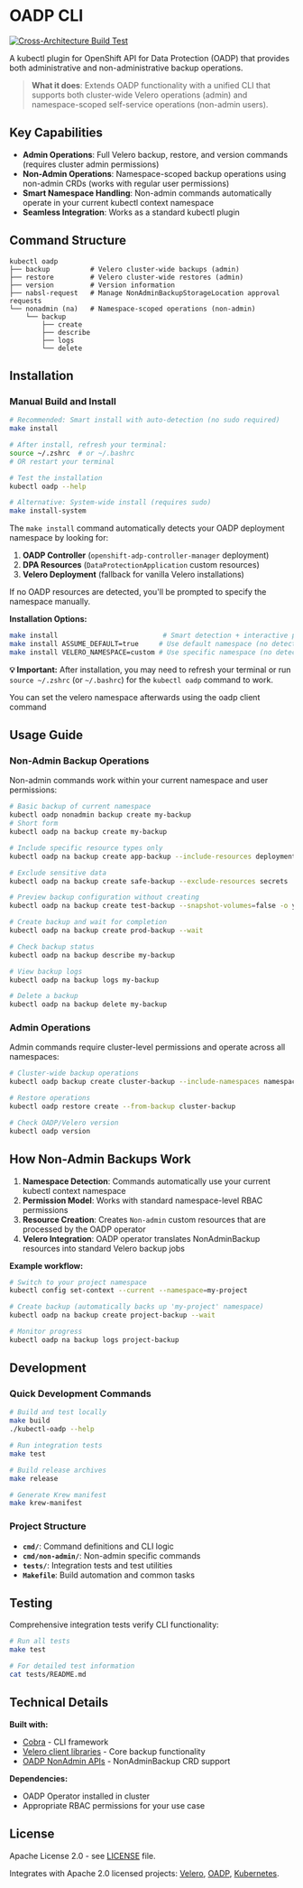 # OADP CLI

[![Cross-Architecture Build Test](https://github.com/migtools/oadp-cli/actions/workflows/cross-arch-build-test.yml/badge.svg)](https://github.com/migtools/oadp-cli/actions/workflows/cross-arch-build-test.yml)

A kubectl plugin for OpenShift API for Data Protection (OADP) that provides both administrative and non-administrative backup operations.

> **What it does**: Extends OADP functionality with a unified CLI that supports both cluster-wide Velero operations (admin) and namespace-scoped self-service operations (non-admin users).

## Key Capabilities

- **Admin Operations**: Full Velero backup, restore, and version commands (requires cluster admin permissions)
- **Non-Admin Operations**: Namespace-scoped backup operations using non-admin CRDs (works with regular user permissions)
- **Smart Namespace Handling**: Non-admin commands automatically operate in your current kubectl context namespace
- **Seamless Integration**: Works as a standard kubectl plugin

## Command Structure

```
kubectl oadp
├── backup          # Velero cluster-wide backups (admin)
├── restore         # Velero cluster-wide restores (admin) 
├── version         # Version information
├── nabsl-request   # Manage NonAdminBackupStorageLocation approval requests
└── nonadmin (na)   # Namespace-scoped operations (non-admin)
    └── backup
        ├── create
        ├── describe
        ├── logs
        └── delete
```

## Installation

### Manual Build and Install

```sh
# Recommended: Smart install with auto-detection (no sudo required)
make install

# After install, refresh your terminal:
source ~/.zshrc  # or ~/.bashrc
# OR restart your terminal

# Test the installation
kubectl oadp --help

# Alternative: System-wide install (requires sudo)
make install-system
```

The `make install` command automatically detects your OADP deployment namespace by looking for:
1. **OADP Controller** (`openshift-adp-controller-manager` deployment)
2. **DPA Resources** (`DataProtectionApplication` custom resources)  
3. **Velero Deployment** (fallback for vanilla Velero installations)

If no OADP resources are detected, you'll be prompted to specify the namespace manually.

**Installation Options:**
```sh
make install                          # Smart detection + interactive prompt
make install ASSUME_DEFAULT=true     # Use default namespace (no detection)
make install VELERO_NAMESPACE=custom # Use specific namespace (no detection)
```

**💡 Important:** After installation, you may need to refresh your terminal or run `source ~/.zshrc` (or `~/.bashrc`) for the `kubectl oadp` command to work.

You can set the velero namespace afterwards using the oadp client command



## Usage Guide

### Non-Admin Backup Operations

Non-admin commands work within your current namespace and user permissions:

```sh
# Basic backup of current namespace
kubectl oadp nonadmin backup create my-backup
# Short form
kubectl oadp na backup create my-backup

# Include specific resource types only
kubectl oadp na backup create app-backup --include-resources deployments,services,configmaps

# Exclude sensitive data
kubectl oadp na backup create safe-backup --exclude-resources secrets

# Preview backup configuration without creating
kubectl oadp na backup create test-backup --snapshot-volumes=false -o yaml

# Create backup and wait for completion
kubectl oadp na backup create prod-backup --wait

# Check backup status
kubectl oadp na backup describe my-backup

# View backup logs
kubectl oadp na backup logs my-backup

# Delete a backup
kubectl oadp na backup delete my-backup
```

### Admin Operations

Admin commands require cluster-level permissions and operate across all namespaces:

```sh
# Cluster-wide backup operations
kubectl oadp backup create cluster-backup --include-namespaces namespace1,namespace2

# Restore operations
kubectl oadp restore create --from-backup cluster-backup

# Check OADP/Velero version
kubectl oadp version
```

## How Non-Admin Backups Work

1. **Namespace Detection**: Commands automatically use your current kubectl context namespace
2. **Permission Model**: Works with standard namespace-level RBAC permissions
3. **Resource Creation**: Creates `Non-admin` custom resources that are processed by the OADP operator
4. **Velero Integration**: OADP operator translates NonAdminBackup resources into standard Velero backup jobs

**Example workflow:**
```sh
# Switch to your project namespace
kubectl config set-context --current --namespace=my-project

# Create backup (automatically backs up 'my-project' namespace)
kubectl oadp na backup create project-backup --wait

# Monitor progress
kubectl oadp na backup logs project-backup
```

## Development

### Quick Development Commands

```sh
# Build and test locally
make build
./kubectl-oadp --help

# Run integration tests
make test

# Build release archives
make release

# Generate Krew manifest
make krew-manifest
```

### Project Structure

- **`cmd/`**: Command definitions and CLI logic
- **`cmd/non-admin/`**: Non-admin specific commands
- **`tests/`**: Integration tests and test utilities
- **`Makefile`**: Build automation and common tasks

## Testing

Comprehensive integration tests verify CLI functionality:

```bash
# Run all tests
make test

# For detailed test information
cat tests/README.md
```

## Technical Details

**Built with:**
- [Cobra](https://github.com/spf13/cobra) - CLI framework
- [Velero client libraries](https://github.com/vmware-tanzu/velero) - Core backup functionality  
- [OADP NonAdmin APIs](https://github.com/migtools/oadp-non-admin) - NonAdminBackup CRD support

**Dependencies:**
- OADP Operator installed in cluster
- Appropriate RBAC permissions for your use case

## License

Apache License 2.0 - see [LICENSE](LICENSE) file.

Integrates with Apache 2.0 licensed projects: [Velero](https://github.com/vmware-tanzu/velero), [OADP](https://github.com/openshift/oadp-operator), [Kubernetes](https://github.com/kubernetes/kubernetes).